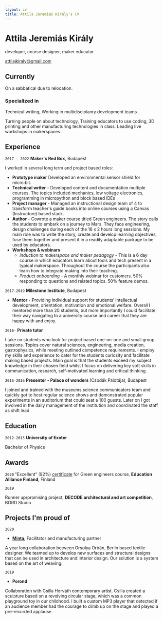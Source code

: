 ```yaml
---
layout: cv
title: Attila Jeremiás Király's CV
---
```

# Attila Jeremiás Király
developer, course designer, maker educator

<div id="webaddress">
  <a href="mailto:attilajkiraly@gmail.com">attilajkiraly@gmail.com</a>
</div>


## Currently

On a sabbatical due to relocation.

### Specialized in

Technical writing, Working in multidisciplanry development teams

Turning people on about technology, Training educators to use coding, 3D printing and other manufacturing technologies in class. Leading live workshops in makerspaces

## Experience

`2017 - 2022`
**Maker's Red Box**, Budapest

I worked in several long term and project based roles:
- **Prototype maker** Developed an environmental sensor shield for micro:bit.
- **Technical writer** - Developed content and documentation multiple courses. The topics included mechanics, low voltage electronics, programming in micropython and block based IDEs
- **Project manager** - Managed an instructional design team of 4 to transform teacher's guide books into online courses using a Canvas (Instructure) based stack.
- **Author** - Cowrote a maker course titled Green engineers. The story calls the students to embark on a journey to Mars. They face engineering, design challenges during each of the 16 x 2 hours long sessions. My main role was to write the story, create and develop learning objectives, fuse them together and present it in a readily adaptable package to be used by educators. 
- **Workshops & webinars**
    - *Induction to makerspace and maker pedagogy* - This is a 6 day course in which educators learn about tools and tech present in a typical makerspace. Throughout the course the participants also learn how to integrate making into their teaching.
    - *Product onboarding* - A monthly webinar for customers. 50% responding to questions and related topics. 50% feature demos.

`2017-2019`
**Milestone Institute**, Budapest

- **Mentor** - Providing individual support for students’ intellectual development, orientation, motivation and emotional welfare. Overall I mentored more than 20 students, but more importantly I could facilitate their way navigating to a university course and career that they are happy with and enjoy.

`2016-`
**Private tutor**

I take on students who look for project based one-on-one and small group sessions. Topics cover natural sciences, engineering, media creation, gastrophysics, while meeting outlined competence requirements. I employ my skills and experience to cater for the students curiosity and facilitate making based projects. Main goal is that the students exceed my subject knowledge in their chosen field whilst I focus on delivering key soft skills in communication, research, self-motivated learning and critical thinking.

`2015-2016`
**Presenter - Palace of wonders** (Csodák Palotája), Budapest

I joined and trained with the museums science communicators team and quickly got to host regular science shows and demonstrated popular experiments in an auditorium that could seat a 100 guests. Later on I got involved in the daily management of the institution and coordinated the staff as shift lead.

## Education

`2012-2015`
**University of Exeter**

Bachelor of Physics

## Awards

`2020`
"Excellent" (92%) [certificate](https://educationalliancefinland.com/products/maker%E2%80%99s-red-box-green-engineers-story-based-course-materials) for Green engineers course, **Education Alliance Finland**, Finland

`2019`

Runner up/promising project, **DECODE architectural and art competition**, BORD Studio

## Projects I'm proud of

`2020`

- [**Minta**](https://worthproject.eu/project/minta/), Facilitator and manufacturing partner

A year long collaboration between Orsolya Orbán, Berlin based textile designer. We teamed up to develop new surfaces and structural designs that can be used in architecture and interior design. Our solution is a system based on the art of weaving.

`2019`

- **Porond**

Collaboration with Csilla Horváth contemporary artist. Csilla created a sculpture based on a revolving circular stage, which was a common playground toy in our childhood. I built a custom MP3 player that detected if an audience member had the courage to climb up on the stage and played a pre-recorded applause.

<!-- A list is also available [online](http://scholar.google.co.uk/citations?user=LTOTl0YAAAAJ) -->



<!-- ### Footer

Last updated: May 2013 -->


